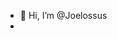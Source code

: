 - 👋 Hi, I’m @Joelossus
- 
<!---
Joelossus/Joelossus is a ✨ special ✨ repository because its `README.md` (this file) appears on your GitHub profile.
You can click the Preview link to take a look at your changes.
--->
